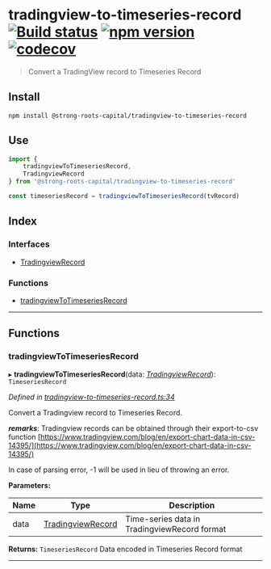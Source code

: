 
tradingview-to-timeseries-record [![Build status](https://travis-ci.org/strong-roots-capital/tradingview-to-timeseries-record.svg?branch=master)](https://travis-ci.org/strong-roots-capital/tradingview-to-timeseries-record) [![npm version](https://img.shields.io/npm/v/@strong-roots-capital/tradingview-to-timeseries-record.svg)](https://npmjs.org/package/@strong-roots-capital/tradingview-to-timeseries-record) [![codecov](https://codecov.io/gh/strong-roots-capital/tradingview-to-timeseries-record/branch/master/graph/badge.svg)](https://codecov.io/gh/strong-roots-capital/tradingview-to-timeseries-record)
===============================================================================================================================================================================================================================================================================================================================================================================================================================================================================================================================================================================================================================

> Convert a TradingView record to Timeseries Record

Install
-------

```shell
npm install @strong-roots-capital/tradingview-to-timeseries-record
```

Use
---

```typescript
import {
    tradingviewToTimeseriesRecord,
    TradingviewRecord
} from '@strong-roots-capital/tradingview-to-timeseries-record'

const timeseriesRecord = tradingviewToTimeseriesRecord(tvRecord)
```

## Index

### Interfaces

* [TradingviewRecord](interfaces/tradingviewrecord.md)

### Functions

* [tradingviewToTimeseriesRecord](#tradingviewtotimeseriesrecord)

---

## Functions

<a id="tradingviewtotimeseriesrecord"></a>

###  tradingviewToTimeseriesRecord

▸ **tradingviewToTimeseriesRecord**(data: *[TradingviewRecord](interfaces/tradingviewrecord.md)*): `TimeseriesRecord`

*Defined in [tradingview-to-timeseries-record.ts:34](https://github.com/strong-roots-capital/tradingview-to-timeseries-record/blob/f2b8193/src/tradingview-to-timeseries-record.ts#L34)*

Convert a Tradingview record to Timeseries Record.

*__remarks__*: Tradingview records can be obtained through their export-to-csv function [https://www.tradingview.com/blog/en/export-chart-data-in-csv-14395/](https://www.tradingview.com/blog/en/export-chart-data-in-csv-14395/)

In case of parsing error, -1 will be used in lieu of throwing an error.

**Parameters:**

| Name | Type | Description |
| ------ | ------ | ------ |
| data | [TradingviewRecord](interfaces/tradingviewrecord.md) |  Time-series data in TradingviewRecord format |

**Returns:** `TimeseriesRecord`
Data encoded in Timeseries Record format

___

